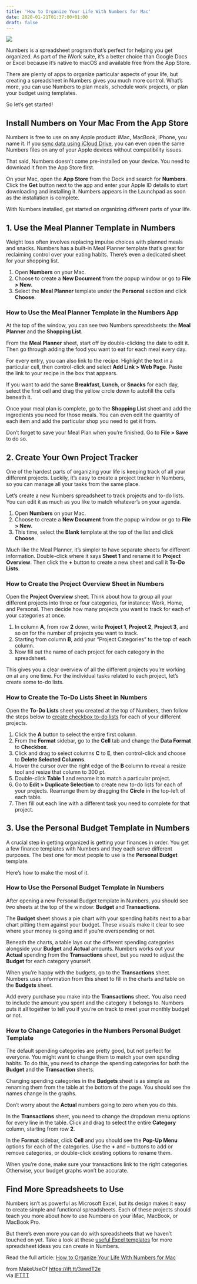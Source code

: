 ```yaml
---
title: 'How to Organize Your Life With Numbers for Mac'
date: 2020-01-21T01:37:00+01:00
draft: false
---
```


![](https://static.makeuseof.com/wp-content/uploads/2017/01/Numbers-Mac-Organized-Featured.jpg)

Numbers is a spreadsheet program that’s perfect for helping you get organized. As part of the iWork suite, it’s a better choice than Google Docs or Excel because it’s native to macOS and available free from the App Store.

There are plenty of apps to organize particular aspects of your life, but creating a spreadsheet in Numbers gives you much more control. What’s more, you can use Numbers to plan meals, schedule work projects, or plan your budget using templates.

So let’s get started!

Install Numbers on Your Mac From the App Store
----------------------------------------------

Numbers is free to use on any Apple product: iMac, MacBook, iPhone, you name it. If you [sync data using iCloud Drive](//www.makeuseof.com/tag/access-icloud-drive-files-device/), you can even open the same Numbers files on any of your Apple devices without compatibility issues.

That said, Numbers doesn’t come pre-installed on your device. You need to download it from the App Store first.

On your Mac, open the **App Store** from the Dock and search for **Numbers**. Click the **Get** button next to the app and enter your Apple ID details to start downloading and installing it. Numbers appears in the Launchpad as soon as the installation is complete.

With Numbers installed, get started on organizing different parts of your life.

1\. Use the Meal Planner Template in Numbers
--------------------------------------------

Weight loss often involves replacing impulse choices with planned meals and snacks. Numbers has a built-in Meal Planner template that’s great for reclaiming control over your eating habits. There’s even a dedicated sheet for your shopping list.

1.  Open **Numbers** on your Mac.
2.  Choose to create a **New Document** from the popup window or go to **File > New**.
3.  Select the **Meal Planner** template under the **Personal** section and click **Choose**.

### How to Use the Meal Planner Template in the Numbers App

At the top of the window, you can see two Numbers spreadsheets: the **Meal Planner** and the **Shopping List**.

From the **Meal Planner** sheet, start off by double-clicking the date to edit it. Then go through adding the food you want to eat for each meal every day.

For every entry, you can also link to the recipe. Highlight the text in a particular cell, then control-click and select **Add Link > Web Page**. Paste the link to your recipe in the box that appears.

If you want to add the same **Breakfast**, **Lunch**, or **Snacks** for each day, select the first cell and drag the yellow circle down to autofill the cells beneath it.

Once your meal plan is complete, go to the **Shopping List** sheet and add the ingredients you need for those meals. You can even edit the quantity of each item and add the particular shop you need to get it from.

Don’t forget to save your Meal Plan when you’re finished. Go to **File > Save** to do so.

2\. Create Your Own Project Tracker
-----------------------------------

One of the hardest parts of organizing your life is keeping track of all your different projects. Luckily, it’s easy to create a project tracker in Numbers, so you can manage all your tasks from the same place.

Let’s create a new Numbers spreadsheet to track projects and to-do lists. You can edit it as much as you like to match whatever’s on your agenda.

1.  Open **Numbers** on your Mac.
2.  Choose to create a **New Document** from the popup window or go to **File > New**.
3.  This time, select the **Blank** template at the top of the list and click **Choose**.

Much like the Meal Planner, it’s simpler to have separate sheets for different information. Double-click where it says **Sheet 1** and rename it to **Project Overview**. Then click the **+** button to create a new sheet and call it **To-Do Lists**.

### How to Create the Project Overview Sheet in Numbers

Open the **Project Overview** sheet. Think about how to group all your different projects into three or four categories, for instance: Work, Home, and Personal. Then decide how many projects you want to track for each of your categories at once.

1.  In column **A**, from row **2** down, write **Project 1**, **Project 2**, **Project 3**, and so on for the number of projects you want to track.
2.  Starting from column **B**, add your “Project Categories” to the top of each column.
3.  Now fill out the name of each project for each category in the spreadsheet.

This gives you a clear overview of all the different projects you’re working on at any one time. For the individual tasks related to each project, let’s create some to-do lists.

### How to Create the To-Do Lists Sheet in Numbers

Open the **To-Do Lists** sheet you created at the top of Numbers, then follow the steps below to [create checkbox to-do lists](//www.makeuseof.com/tag/checkboxes-ratings-sliders-popup-menus-numbers-mac/) for each of your different projects.

1.  Click the **A** button to select the entire first column.
2.  From the **Format** sidebar, go to the **Cell** tab and change the **Data Format** to **Checkbox**.
3.  Click and drag to select columns **C** to **E**, then control-click and choose to **Delete Selected Columns**.
4.  Hover the cursor over the right edge of the **B** column to reveal a resize tool and resize that column to 300 pt.
5.  Double-click **Table 1** and rename it to match a particular project.
6.  Go to **Edit > Duplicate Selection** to create new to-do lists for each of your projects. Rearrange them by dragging the **Circle** in the top-left of each table.
7.  Then fill out each line with a different task you need to complete for that project.

3\. Use the Personal Budget Template in Numbers
-----------------------------------------------

A crucial step in getting organized is getting your finances in order. You get a few finance templates with Numbers and they each serve different purposes. The best one for most people to use is the **Personal Budget** template.

Here’s how to make the most of it.

### How to Use the Personal Budget Template in Numbers

After opening a new Personal Budget template in Numbers, you should see two sheets at the top of the window: **Budget** and **Transactions**.

The **Budget** sheet shows a pie chart with your spending habits next to a bar chart pitting them against your budget. These visuals make it clear to see where your money is going and if you’re overspending or not.

Beneath the charts, a table lays out the different spending categories alongside your **Budget** and **Actual** amounts. Numbers works out your **Actual** spending from the **Transactions** sheet, but you need to adjust the **Budget** for each category yourself.

When you’re happy with the budgets, go to the **Transactions** sheet. Numbers uses information from this sheet to fill in the charts and table on the **Budgets** sheet.

Add every purchase you make into the **Transactions** sheet. You also need to include the amount you spent and the category it belongs to. Numbers puts it all together to tell you if you’re on track to meet your monthly budget or not.

### How to Change Categories in the Numbers Personal Budget Template

The default spending categories are pretty good, but not perfect for everyone. You might want to change them to match your own spending habits. To do this, you need to change the spending categories for both the **Budget** and the **Transaction** sheets.

Changing spending categories in the **Budgets** sheet is as simple as renaming them from the table at the bottom of the page. You should see the names change in the graphs.

Don’t worry about the **Actual** numbers going to zero when you do this.

In the **Transactions** sheet, you need to change the dropdown menu options for every line in the table. Click and drag to select the entire **Category** column, starting from row **2**.

In the **Format** sidebar, click **Cell** and you should see the **Pop-Up Menu** options for each of the categories. Use the **+** and **–** buttons to add or remove categories, or double-click existing options to rename them.

When you’re done, make sure your transactions link to the right categories. Otherwise, your budget graphs won’t be accurate.

Find More Spreadsheets to Use
-----------------------------

Numbers isn’t as powerful as Microsoft Excel, but its design makes it easy to create simple and functional spreadsheets. Each of these projects should teach you more about how to use Numbers on your iMac, MacBook, or MacBook Pro.

But there’s even more you can do with spreadsheets that we haven’t touched on yet. Take a look at these [useful Excel templates](//www.makeuseof.com/tag/10-amazingly-useful-spreadsheet-templates-organise-life/) for more spreadsheet ideas you can create in Numbers.

Read the full article: [How to Organize Your Life With Numbers for Mac](https://www.makeuseof.com/tag/organize-life-numbers-mac/)

  
  
from MakeUseOf https://ift.tt/3awdT2e  
via [IFTTT](https://ifttt.com/?ref=da&site=blogger)